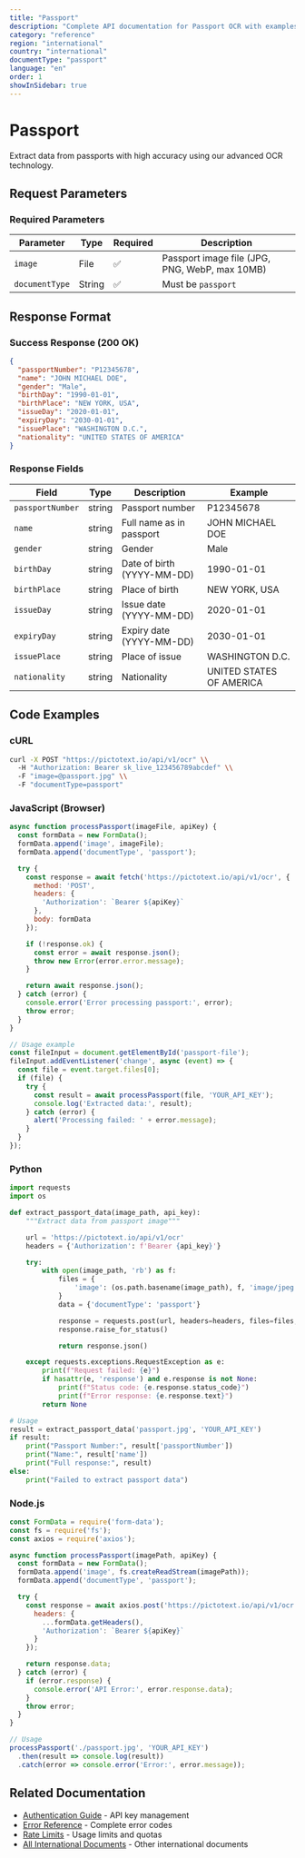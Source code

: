 ```yaml
---
title: "Passport"
description: "Complete API documentation for Passport OCR with examples and field reference"
category: "reference"
region: "international"
country: "international"
documentType: "passport"
language: "en"
order: 1
showInSidebar: true
---
```


# Passport

Extract data from passports with high accuracy using our advanced OCR technology.

## Request Parameters

### Required Parameters

| Parameter | Type | Required | Description |
|-----------|------|----------|-------------|
| `image` | File | ✅ | Passport image file (JPG, PNG, WebP, max 10MB) |
| `documentType` | String | ✅ | Must be `passport` |


## Response Format

### Success Response (200 OK)

```json
{
  "passportNumber": "P12345678",
  "name": "JOHN MICHAEL DOE",
  "gender": "Male",
  "birthDay": "1990-01-01",
  "birthPlace": "NEW YORK, USA",
  "issueDay": "2020-01-01",
  "expiryDay": "2030-01-01",
  "issuePlace": "WASHINGTON D.C.",
  "nationality": "UNITED STATES OF AMERICA"
}
```

### Response Fields

| Field | Type | Description | Example |
|-------|------|-------------|---------|
| `passportNumber` | string | Passport number | P12345678 |
| `name` | string | Full name as in passport | JOHN MICHAEL DOE |
| `gender` | string | Gender | Male |
| `birthDay` | string | Date of birth (YYYY-MM-DD) | 1990-01-01 |
| `birthPlace` | string | Place of birth | NEW YORK, USA |
| `issueDay` | string | Issue date (YYYY-MM-DD) | 2020-01-01 |
| `expiryDay` | string | Expiry date (YYYY-MM-DD) | 2030-01-01 |
| `issuePlace` | string | Place of issue | WASHINGTON D.C. |
| `nationality` | string | Nationality | UNITED STATES OF AMERICA |

## Code Examples

### cURL

```bash
curl -X POST "https://pictotext.io/api/v1/ocr" \\
  -H "Authorization: Bearer sk_live_123456789abcdef" \\
  -F "image=@passport.jpg" \\
  -F "documentType=passport"
```

### JavaScript (Browser)

```javascript
async function processPassport(imageFile, apiKey) {
  const formData = new FormData();
  formData.append('image', imageFile);
  formData.append('documentType', 'passport');

  try {
    const response = await fetch('https://pictotext.io/api/v1/ocr', {
      method: 'POST',
      headers: {
        'Authorization': `Bearer ${apiKey}`
      },
      body: formData
    });

    if (!response.ok) {
      const error = await response.json();
      throw new Error(error.error.message);
    }

    return await response.json();
  } catch (error) {
    console.error('Error processing passport:', error);
    throw error;
  }
}

// Usage example
const fileInput = document.getElementById('passport-file');
fileInput.addEventListener('change', async (event) => {
  const file = event.target.files[0];
  if (file) {
    try {
      const result = await processPassport(file, 'YOUR_API_KEY');
      console.log('Extracted data:', result);
    } catch (error) {
      alert('Processing failed: ' + error.message);
    }
  }
});
```

### Python

```python
import requests
import os

def extract_passport_data(image_path, api_key):
    """Extract data from passport image"""

    url = 'https://pictotext.io/api/v1/ocr'
    headers = {'Authorization': f'Bearer {api_key}'}

    try:
        with open(image_path, 'rb') as f:
            files = {
                'image': (os.path.basename(image_path), f, 'image/jpeg')
            }
            data = {'documentType': 'passport'}

            response = requests.post(url, headers=headers, files=files, data=data, timeout=30)
            response.raise_for_status()

            return response.json()

    except requests.exceptions.RequestException as e:
        print(f"Request failed: {e}")
        if hasattr(e, 'response') and e.response is not None:
            print(f"Status code: {e.response.status_code}")
            print(f"Error response: {e.response.text}")
        return None

# Usage
result = extract_passport_data('passport.jpg', 'YOUR_API_KEY')
if result:
    print("Passport Number:", result['passportNumber'])
    print("Name:", result['name'])
    print("Full response:", result)
else:
    print("Failed to extract passport data")
```

### Node.js

```javascript
const FormData = require('form-data');
const fs = require('fs');
const axios = require('axios');

async function processPassport(imagePath, apiKey) {
  const formData = new FormData();
  formData.append('image', fs.createReadStream(imagePath));
  formData.append('documentType', 'passport');

  try {
    const response = await axios.post('https://pictotext.io/api/v1/ocr', formData, {
      headers: {
        ...formData.getHeaders(),
        'Authorization': `Bearer ${apiKey}`
      }
    });

    return response.data;
  } catch (error) {
    if (error.response) {
      console.error('API Error:', error.response.data);
    }
    throw error;
  }
}

// Usage
processPassport('./passport.jpg', 'YOUR_API_KEY')
  .then(result => console.log(result))
  .catch(error => console.error('Error:', error.message));
```

## Related Documentation

- [Authentication Guide](../../authentication) - API key management
- [Error Reference](../../errors) - Complete error codes
- [Rate Limits](../../limits) - Usage limits and quotas
- [All International Documents](../../supported-documents#international) - Other international documents